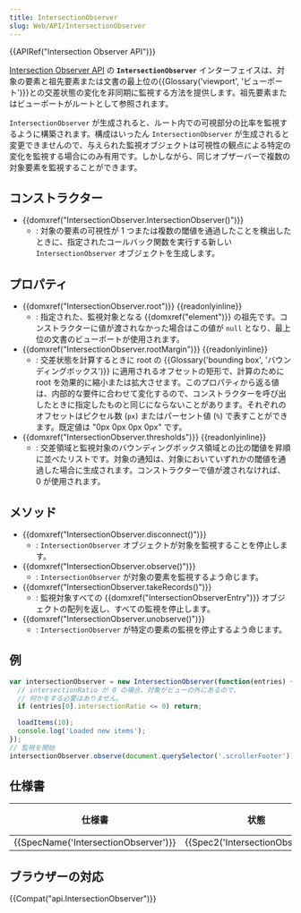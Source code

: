 ```yaml
---
title: IntersectionObserver
slug: Web/API/IntersectionObserver
---
```


{{APIRef("Intersection Observer API")}}

[Intersection Observer API](/ja/docs/Web/API/Intersection_Observer_API) の **`IntersectionObserver`** インターフェイスは、対象の要素と祖先要素または文書の最上位の{{Glossary('viewport', 'ビューポート')}}との交差状態の変化を非同期に監視する方法を提供します。祖先要素またはビューポートがルートとして参照されます。

`IntersectionObserver` が生成されると、ルート内での可視部分の比率を監視するように構築されます。構成はいったん `IntersectionObserver` が生成されると変更できませんので、与えられた監視オブジェクトは可視性の観点による特定の変化を監視する場合にのみ有用です。しかしながら、同じオブザーバーで複数の対象要素を監視することができます。

## コンストラクター

- {{domxref("IntersectionObserver.IntersectionObserver()")}}
  - : 対象の要素の可視性が 1 つまたは複数の閾値を通過したことを検出したときに、指定されたコールバック関数を実行する新しい `IntersectionObserver` オブジェクトを生成します。

## プロパティ

- {{domxref("IntersectionObserver.root")}} {{readonlyinline}}
  - : 指定された、監視対象となる {{domxref("element")}} の祖先です。コンストラクターに値が渡されなかった場合はこの値が `null` となり、最上位の文書のビューポートが使用されます。
- {{domxref("IntersectionObserver.rootMargin")}} {{readonlyinline}}
  - : 交差状態を計算するときに root の {{Glossary('bounding box', 'バウンディングボックス')}} に適用されるオフセットの矩形で、計算のために root を効果的に縮小または拡大させます。このプロパティから返る値は、内部的な要件に合わせて変化するので、コンストラクターを呼び出したときに指定したものと同じにならないことがあります。それぞれのオフセットはピクセル数 (`px`) またはパーセント値 (`%`) で表すことができます。既定値は "0px 0px 0px 0px" です。
- {{domxref("IntersectionObserver.thresholds")}} {{readonlyinline}}
  - : 交差領域と監視対象のバウンディングボックス領域との比の閾値を昇順に並べたリストです。対象の通知は、対象においていずれかの閾値を通過した場合に生成されます。コンストラクターで値が渡されなければ、 0 が使用されます。

## メソッド

- {{domxref("IntersectionObserver.disconnect()")}}
  - : `IntersectionObserver` オブジェクトが対象を監視することを停止します。
- {{domxref("IntersectionObserver.observe()")}}
  - : `IntersectionObserver` が対象の要素を監視するよう命じます。
- {{domxref("IntersectionObserver.takeRecords()")}}
  - : 監視対象すべての {{domxref("IntersectionObserverEntry")}} オブジェクトの配列を返し、すべての監視を停止します。
- {{domxref("IntersectionObserver.unobserve()")}}
  - : `IntersectionObserver` が特定の要素の監視を停止するよう命じます。

## 例

```js
var intersectionObserver = new IntersectionObserver(function(entries) {
  // intersectionRatio が 0 の場合、対象がビューの外にあるので、
  // 何かをする必要はありません。
  if (entries[0].intersectionRatio <= 0) return;

  loadItems(10);
  console.log('Loaded new items');
});
// 監視を開始
intersectionObserver.observe(document.querySelector('.scrollerFooter'));
```

## 仕様書

| 仕様書                                           | 状態                                         | 備考 |
| ------------------------------------------------ | -------------------------------------------- | ---- |
| {{SpecName('IntersectionObserver')}} | {{Spec2('IntersectionObserver')}} |      |

## ブラウザーの対応

{{Compat("api.IntersectionObserver")}}
